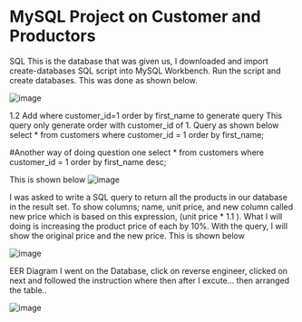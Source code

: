 # MySQL Project on Customer and Productors 

SQL 
This is the database that was given us, I downloaded and import create-databases SQL script into MySQL Workbench. Run the script and create databases. 
This was done as shown below. 
 
![image](https://github.com/Kemi101/GMCA-5-MySQL/assets/131159967/aca1bee6-1650-421a-9f68-47e0dd003f60)

1.2	Add where customer_id=1 order by first_name to generate query
This query only generate order with customer_id of 1. Query as shown below  
select * from customers
where customer_id = 1
order by first_name;

#Another way of doing question one 
select * from customers
where customer_id = 1
order by first_name desc;

This is shown below 
![image](https://github.com/Kemi101/GMCA-5-MySQL/assets/131159967/1f804e3b-2d9d-4a56-88f9-51f09f6dd3c7)


I was asked to write a SQL query to return all the products in our database in the result set.  To show columns; name, unit price, and new column called new price which is based on this expression, (unit price * 1.1 ).
What I will doing is increasing the product price of each by 10%. With the query, I will show the original price and the new price.  This is shown below 

![image](https://github.com/Kemi101/GMCA-5-MySQL/assets/131159967/21d1a7d5-1de2-47a6-814d-dc84cdcbe8bb)

EER Diagram 
I went on the Database, click on reverse engineer, clicked on next and followed the instruction where then after I excute… then arranged the table.. 

![image](https://github.com/Kemi101/GMCA-5-MySQL/assets/131159967/d50520ac-6ee8-4cf2-a4bd-2cbe0cf8a0fd)


